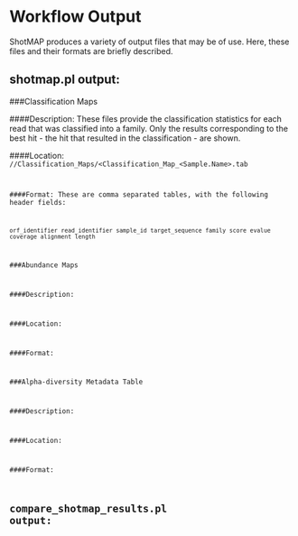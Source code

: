 Workflow Output
===============

ShotMAP produces a variety of output files that may be of use. Here, these files and their formats are briefly described.

shotmap.pl output:
------------------

###Classification Maps

####Description: These files provide the classification statistics for each read that was classified into a family. Only 
the results corresponding to the best hit - the hit that resulted in the classification - are shown.

####Location: <code><ffdb>/<output>/Classification_Maps/<Classification_Map_<Sample.Name>.tab

####Format: These are comma separated tables, with the following header fields:

    orf_identifier read_identifier sample_id target_sequence family score evalue coverage alignment_length


###Abundance Maps

####Description:

####Location: 

####Format:


###Alpha-diversity Metadata Table

####Description:

####Location:

####Format:


compare_shotmap_results.pl output:
----------------------------------



